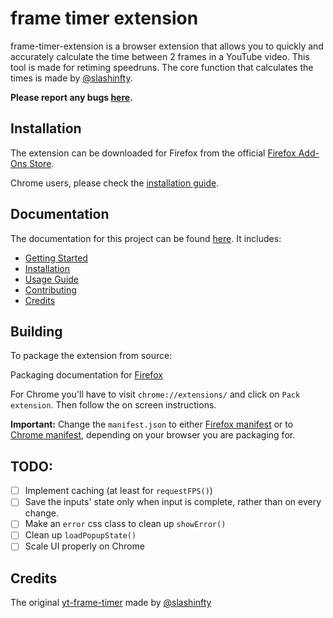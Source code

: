 # frame timer extension

frame-timer-extension is a browser extension that allows you to quickly and accurately calculate the time between 2 frames in a YouTube video. This tool is made for retiming speedruns. The core function that calculates the times is made by [@slashinfty](https://github.com/slashinfty/yt-frame-timer).

**Please report any bugs [here](https://github.com/PottuGD/frame-timer-extension/issues).**

## Installation

The extension can be downloaded for Firefox from the official [Firefox Add-Ons Store](https://addons.mozilla.org/en-US/firefox/addon/frame-timer-extension/).

Chrome users, please check the [installation guide](https://github.com/PottuGD/frame-timer-extension/wiki/Installation-guide).

## Documentation

The documentation for this project can be found [here](https://github.com/PottuGD/frame-timer-extension/wiki).
It includes:

- [Getting Started](https://github.com/PottuGD/frame-timer-extension/wiki/Getting-started)
- [Installation](https://github.com/PottuGD/frame-timer-extension/wiki/Installation-guide)
- [Usage Guide](https://github.com/PottuGD/frame-timer-extension/wiki/Usage-guide)
- [Contributing](https://github.com/PottuGD/frame-timer-extension/wiki/Contributing)
- [Credits](https://github.com/PottuGD/frame-timer-extension/wiki/Credits)

## Building

To package the extension from source:

Packaging documentation for [Firefox](https://extensionworkshop.com/documentation/publish/package-your-extension/)

For Chrome you'll have to visit `chrome://extensions/` and click on `Pack extension`. Then follow the on screen instructions.

**Important:** Change the `manifest.json` to either [Firefox manifest](/manifests/manifest.firefox.json) or to [Chrome manifest](/manifests/manifest.chrome.json), depending on your browser you are packaging for.

## TODO:

- [ ] Implement caching (at least for `requestFPS()`)
- [ ] Save the inputs' state only when input is complete, rather than on every change.
- [ ] Make an `error` css class to clean up `showError()`
- [ ] Clean up `loadPopupState()`
- [ ] Scale UI properly on Chrome

## Credits

The original [yt-frame-timer](https://github.com/slashinfty/yt-frame-timer/) made by [@slashinfty](https://github.com/slashinfty/)
